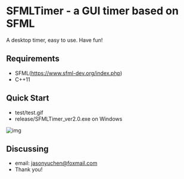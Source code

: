 SFMLTimer - a GUI timer based on SFML
=========================

A desktop timer, easy to use. Have fun!

Requirements
-------------------------
* SFML(https://www.sfml-dev.org/index.php)
* C++11

Quick Start
-------------------------
* test/test.gif
* release/SFMLTimer_ver2.0.exe on Windows

![img](https://github.com/JasonYuchen/TinyTimer/test/test.gif)

Discussing
-------------------------
- email: jasonyuchen@foxmail.com
- Thank you!

